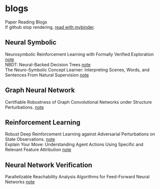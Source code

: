 # blogs

Paper Reading Blogs  
If github stop rendering, [read with mybinder](https://mybinder.org/v2/gh/ZikangXiong/blogs/main).  

## Neural Symbolic
Neurosymbolic Reinforcement Learning with Formally Verified Exploration [note](notebooks/greg_neurosymbolic_nips20.ipynb)     
NBDT: Neural-Backed Decision Trees [note](notebooks/NBDT.ipynb)  
The Neuro-Symbolic Concept Learner: Interpreting Scenes, Words, and Sentences From Natural Supervision [note](mao_neurosymbolic_ICLR2019.ipynb)  

## Graph Neural Network
Certifiable Robustness of Graph Convolutional Networks under Structure Perturbations. [note](notebooks/daniel_certifiable_kdd20.ipynb)  

## Reinforcement Learning
Robust Deep Reinforcement Learning against Adversarial Perturbations on State Observations. [note](notebooks/huang_robustRL_nips20.ipynb)  
Explain Your Move: Understanding Agent Actions Using Specific and Relevant Feature Attribution [note](notebooks/SARAF.ipynb) 

## Neural Network Verification
Parallelizable Reachability Analysis Algorithms for Feed-Forward Neural Networks [note](notebooks/Polyhedron.ipynb) 
